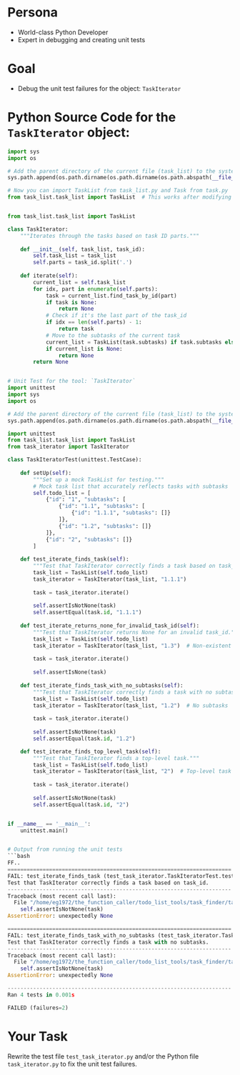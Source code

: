 
# Persona
- World-class Python Developer
- Expert in debugging and creating unit tests

# Goal
- Debug the unit test failures for the object: `TaskIterator`

# Python Source Code for the `TaskIterator` object:
```py
import sys
import os

# Add the parent directory of the current file (task_list) to the system path
sys.path.append(os.path.dirname(os.path.dirname(os.path.abspath(__file__))))

# Now you can import TaskList from task_list.py and Task from task.py
from task_list.task_list import TaskList  # This works after modifying sys.path


from task_list.task_list import TaskList

class TaskIterator:
    """Iterates through the tasks based on task ID parts."""
    
    def __init__(self, task_list, task_id):
        self.task_list = task_list
        self.parts = task_id.split('.')
    
    def iterate(self):
        current_list = self.task_list
        for idx, part in enumerate(self.parts):
            task = current_list.find_task_by_id(part)
            if task is None:
                return None
            # Check if it's the last part of the task_id
            if idx == len(self.parts) - 1:  
                return task
            # Move to the subtasks of the current task
            current_list = TaskList(task.subtasks) if task.subtasks else None
            if current_list is None:
                return None
        return None


# Unit Test for the tool: `TaskIterator`
import unittest
import sys
import os

# Add the parent directory of the current file (task_list) to the system path
sys.path.append(os.path.dirname(os.path.dirname(os.path.abspath(__file__))))

import unittest
from task_list.task_list import TaskList
from task_iterator import TaskIterator

class TaskIteratorTest(unittest.TestCase):
    
    def setUp(self):
        """Set up a mock TaskList for testing."""
        # Mock task list that accurately reflects tasks with subtasks
        self.todo_list = [
            {"id": "1", "subtasks": [
                {"id": "1.1", "subtasks": [
                    {"id": "1.1.1", "subtasks": []}
                ]},
                {"id": "1.2", "subtasks": []}
            ]},
            {"id": "2", "subtasks": []}
        ]
    
    def test_iterate_finds_task(self):
        """Test that TaskIterator correctly finds a task based on task_id."""
        task_list = TaskList(self.todo_list)
        task_iterator = TaskIterator(task_list, "1.1.1")
        
        task = task_iterator.iterate()
        
        self.assertIsNotNone(task)
        self.assertEqual(task.id, "1.1.1")
    
    def test_iterate_returns_none_for_invalid_task_id(self):
        """Test that TaskIterator returns None for an invalid task_id."""
        task_list = TaskList(self.todo_list)
        task_iterator = TaskIterator(task_list, "1.3")  # Non-existent task
        
        task = task_iterator.iterate()
        
        self.assertIsNone(task)
    
    def test_iterate_finds_task_with_no_subtasks(self):
        """Test that TaskIterator correctly finds a task with no subtasks."""
        task_list = TaskList(self.todo_list)
        task_iterator = TaskIterator(task_list, "1.2")  # No subtasks
        
        task = task_iterator.iterate()
        
        self.assertIsNotNone(task)
        self.assertEqual(task.id, "1.2")

    def test_iterate_finds_top_level_task(self):
        """Test that TaskIterator finds a top-level task."""
        task_list = TaskList(self.todo_list)
        task_iterator = TaskIterator(task_list, "2")  # Top-level task
        
        task = task_iterator.iterate()
        
        self.assertIsNotNone(task)
        self.assertEqual(task.id, "2")


if __name__ == '__main__':
    unittest.main()


# Output from running the unit tests
```bash
FF..
======================================================================
FAIL: test_iterate_finds_task (test_task_iterator.TaskIteratorTest.test_iterate_finds_task)
Test that TaskIterator correctly finds a task based on task_id.
----------------------------------------------------------------------
Traceback (most recent call last):
  File "/home/eg1972/the_function_caller/todo_list_tools/task_finder/task_iterator/test_task_iterator.py", line 34, in test_iterate_finds_task
    self.assertIsNotNone(task)
AssertionError: unexpectedly None

======================================================================
FAIL: test_iterate_finds_task_with_no_subtasks (test_task_iterator.TaskIteratorTest.test_iterate_finds_task_with_no_subtasks)
Test that TaskIterator correctly finds a task with no subtasks.
----------------------------------------------------------------------
Traceback (most recent call last):
  File "/home/eg1972/the_function_caller/todo_list_tools/task_finder/task_iterator/test_task_iterator.py", line 53, in test_iterate_finds_task_with_no_subtasks
    self.assertIsNotNone(task)
AssertionError: unexpectedly None

----------------------------------------------------------------------
Ran 4 tests in 0.001s

FAILED (failures=2)

```

# Your Task
Rewrite the test file `test_task_iterator.py` and/or the Python file `task_iterator.py` to fix the unit test failures.
